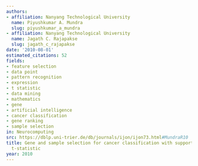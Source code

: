 ```yaml
---
authors:
- affiliation: Nanyang Technological University
  name: Piyushkumar A. Mundra
  slug: piyushkumar_a_mundra
- affiliation: Nanyang Technological University
  name: Jagath C. Rajapakse
  slug: jagath_c_rajapakse
date: '2010-08-01'
estimated_citations: 52
fields:
- feature selection
- data point
- pattern recognition
- expression
- t statistic
- data mining
- mathematics
- gene
- artificial intelligence
- cancer classification
- gene ranking
- sample selection
in: Neurocomputing
src: https://dblp.uni-trier.de/db/journals/ijon/ijon73.html#MundraR10
title: Gene and sample selection for cancer classification with support vectors based
  t-statistic
year: 2010
---
```

